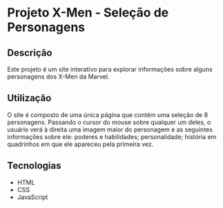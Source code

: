 # Projeto X-Men - Seleção de Personagens

## Descrição
Este projeto é um site interativo para explorar informações sobre alguns personagens dos X-Men da Marvel.

## Utilização
O site é composto de uma única página que contém uma seleção de 8 personagens. Passando o cursor do mouse sobre qualquer um deles, o usuário verá à direita uma imagem maior do personagem e
as seguintes informações sobre ele: poderes e habilidades; personalidade; história em quadrinhos em que ele apareceu pela primeira vez.

## Tecnologias
- HTML
- CSS
- JavaScript
